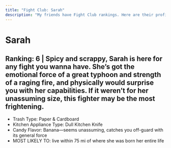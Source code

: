 ```yaml
---
title: "Fight Club: Sarah"
description: "My friends have Fight Club rankings. Here are their profiles."
---
```


# Sarah
## Ranking: 6  |  Spicy and scrappy, Sarah is here for any fight you wanna have. She’s got the emotional force of a great typhoon and strength of a raging fire, and physically would surprise you with her capabilities. If it weren’t for her unassuming size, this fighter may be the most frightening. 
-	Trash Type: Paper & Cardboard
-	Kitchen Appliance Type: Dull Kitchen Knife
-	Candy Flavor: Banana—seems unassuming, catches you off-guard with its general force
-	MOST LIKELY TO: live within 75 mi of where she was born her entire life
